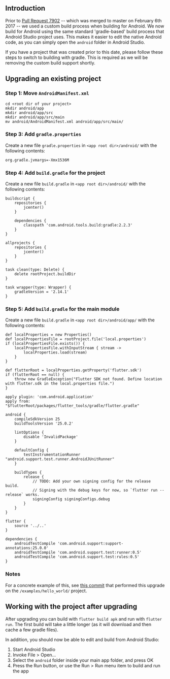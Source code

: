 ## Introduction

Prior to [Pull Request 7902](https://github.com/flutter/flutter/pull/7902) -- which was merged to master on February 6th 2017 -- we used a custom build process when building for Android. We now build for Android using the same standard 'gradle-based' build process that Android Studio project uses. This makes it easier to edit the native Android code, as you can simply open the `android` folder in Android Studio.

If you have a project that was created prior to this date, please follow these steps to switch to building with gradle. This is required as we will be removing the custom build support shortly.

## Upgrading an existing project

### Step 1: Move `AndroidManifest.xml`

```
cd <root dir of your project>
mkdir android/app
mkdir android/app/src
mkdir android/app/src/main
mv android/AndroidManifest.xml android/app/src/main/
```

### Step 3: Add `gradle.properties`

Create a new file `gradle.properties` in `<app root dir>/android/` with the following contents:

```
org.gradle.jvmargs=-Xmx1536M
```

### Step 4: Add `build.gradle` for the project

Create a new file `build.gradle` in `<app root dir>/android/` with the following contents:

```
buildscript {
    repositories {
        jcenter()
    }

    dependencies {
        classpath 'com.android.tools.build:gradle:2.2.3'
    }
}

allprojects {
    repositories {
        jcenter()
    }
}

task clean(type: Delete) {
    delete rootProject.buildDir
}

task wrapper(type: Wrapper) {
    gradleVersion = '2.14.1'
}
```


### Step 5: Add `build.gradle` for the main module

Create a new file `build.gradle` in `<app root dir>/android/app/` with the following contents:

```
def localProperties = new Properties()
def localPropertiesFile = rootProject.file('local.properties')
if (localPropertiesFile.exists()) {
    localPropertiesFile.withInputStream { stream ->
        localProperties.load(stream)
    }
}

def flutterRoot = localProperties.getProperty('flutter.sdk')
if (flutterRoot == null) {
    throw new GradleException("Flutter SDK not found. Define location with flutter.sdk in the local.properties file.")
}

apply plugin: 'com.android.application'
apply from: "$flutterRoot/packages/flutter_tools/gradle/flutter.gradle"

android {
    compileSdkVersion 25
    buildToolsVersion '25.0.2'

    lintOptions {
        disable 'InvalidPackage'
    }

    defaultConfig {
        testInstrumentationRunner "android.support.test.runner.AndroidJUnitRunner"
    }

    buildTypes {
        release {
            // TODO: Add your own signing config for the release build.
            // Signing with the debug keys for now, so `flutter run --release` works.
            signingConfig signingConfigs.debug
        }
    }
}

flutter {
    source '../..'
}

dependencies {
    androidTestCompile 'com.android.support:support-annotations:25.0.0'
    androidTestCompile 'com.android.support.test:runner:0.5'
    androidTestCompile 'com.android.support.test:rules:0.5'
}
```

### Notes

For a concrete example of this, see [this commit](https://github.com/flutter/flutter/pull/8173/commits/cbf3f74a673e9fd1b4d0684c50e570e47bf1da7b) that performed this upgrade on the `/examples/hello_world/` project.

## Working with the project after upgrading

After upgrading you can build with `flutter build apk` and run with `flutter run`. The first build will take a little longer (as it will download and then cache a few gradle files).

In addition, you should now be able to edit and build from Android Studio:

1. Start Android Studio
1. Invoke File > Open...
1. Select the `android` folder inside your main app folder, and press OK
1. Press the Run button, or use the Run > Run menu item to build and run the app